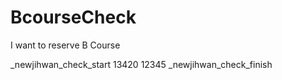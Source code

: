 # BcourseCheck
I want to reserve B Course

_newjihwan_check_start
13420
12345
_newjihwan_check_finish
